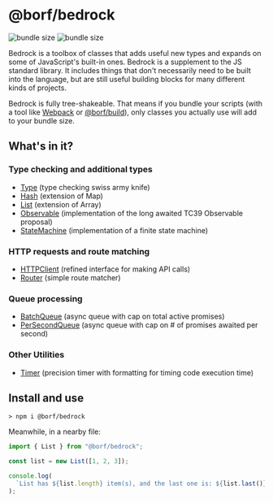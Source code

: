 # @borf/bedrock

![bundle size](https://img.shields.io/bundlephobia/min/@borf/bedrock)
![bundle size](https://img.shields.io/bundlephobia/minzip/@borf/bedrock)

Bedrock is a toolbox of classes that adds useful new types and expands on some of JavaScript's built-in ones. Bedrock is a supplement to the JS standard library. It includes things that don't necessarily need to be built into the language, but are still useful building blocks for many different kinds of projects.

Bedrock is fully tree-shakeable. That means if you bundle your scripts (with a tool like [Webpack](https://webpack.js.org/) or [@borf/build](https://www.npmjs.com/package/@borf/build)), only classes you actually use will add to your bundle size.

## What's in it?

### Type checking and additional types

- [Type](./src/Type/README.md) (type checking swiss army knife)
- [Hash](./src/Hash/README.md) (extension of Map)
- [List](./srcList/README.md) (extension of Array)
- [Observable](./src/Observable/README.md) (implementation of the long awaited TC39 Observable proposal)
- [StateMachine](./src/StateMachine/README.md) (implementation of a finite state machine)

### HTTP requests and route matching

- [HTTPClient](./src/HTTPClient/README.md) (refined interface for making API calls)
- [Router](./src/Router/README.md) (simple route matcher)

### Queue processing

- [BatchQueue](./src/BatchQueue/README.md) (async queue with cap on total active promises)
- [PerSecondQueue](./src/PerSecondQueue/README.md) (async queue with cap on # of promises awaited per second)

### Other Utilities

- [Timer](./src/Timer/README.md) (precision timer with formatting for timing code execution time)

## Install and use

```
> npm i @borf/bedrock
```

Meanwhile, in a nearby file:

```js
import { List } from "@borf/bedrock";

const list = new List([1, 2, 3]);

console.log(
  `List has ${list.length} item(s), and the last one is: ${list.last()}`
);
```
